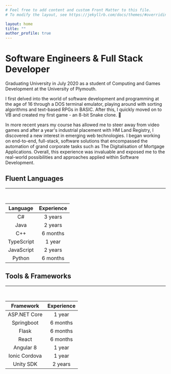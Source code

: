 ```yaml
---
# Feel free to add content and custom Front Matter to this file.
# To modify the layout, see https://jekyllrb.com/docs/themes/#overriding-theme-defaults

layout: home
title: ""
author_profile: true
---
```


# Software Engineers & Full Stack Developer

Graduating University in July 2020 as a student of Computing and Games Development at the University of Plymouth.

I first delved into the world of software development and programming at the age of 16 through a DOS terminal emulator, playing around with sorting algorithms and text-based RPGs in BASIC. After this, I quickly moved on to VB and created my first game - an 8-bit Snake clone. 🐍

In more recent years my course has allowed me to steer away from video games and after a year's industrial placement with HM Land Registry, I discovered a new interest in emerging web technologies. I began working on end-to-end, full-stack, software solutions that encompassed the automation of grand corporate tasks such as The Digitalisation of Mortgage Applications. Overall, this experience was invaluable and exposed me to the real-world possibilities and approaches applied within Software Development. 

## Fluent Languages
---
<br>

| Language      | Experience    | 
|:-------------:|:-------------:| 
| C#            | 3 years       |
| Java          | 2 years       |
| C++           | 6 months      |
| TypeScript    | 1 year        |
| JavaScript    | 2 years       |
| Python        | 6 months      |

## Tools & Frameworks
---
<br>

| Framework     | Experience    | 
|:-------------:|:-------------:| 
| ASP.NET Core  | 1 year        |
| Springboot    | 6 months      |
| Flask         | 6 months      |
| React         | 6 months      |
| Angular 8     | 1 year        |
| Ionic Cordova | 1 year        |
| Unity SDK     | 2 years       |

